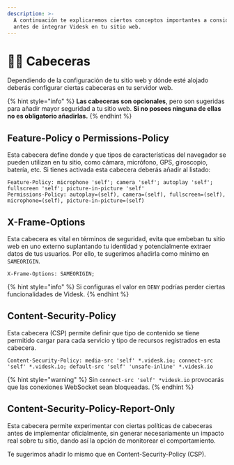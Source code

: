 ```yaml
---
description: >-
  A continuación te explicaremos ciertos conceptos importantes a considerar
  antes de integrar Videsk en tu sitio web.
---
```


# 💆‍♀️ Cabeceras

Dependiendo de la configuración de tu sitio web y dónde esté alojado deberás configurar ciertas cabeceras en tu servidor web.

{% hint style="info" %}
**Las cabeceras son opcionales**, pero son sugeridas para añadir mayor seguridad a tu sitio web. **Si no posees ninguna de ellas no es obligatorio añadirlas.**
{% endhint %}

## Feature-Policy o Permissions-Policy

Esta cabecera define donde y que tipos de características del navegador se pueden utilizan en tu sitio, como cámara, micrófono, GPS, giroscopio, batería, etc. Si tienes activada esta cabecera deberás añadir al listado:

```
Feature-Policy: microphone 'self'; camera 'self'; autoplay 'self'; fullscreen 'self'; picture-in-picture 'self'
Permissions-Policy: autoplay=(self), camera=(self), fullscreen=(self), microphone=(self), picture-in-picture=(self)
```

## X-Frame-Options

Esta cabecera es vital en términos de seguridad, evita que embeban tu sitio web en uno externo suplantando tu identidad y potencialmente extraer datos de tus usuarios. Por ello, te sugerimos añadirla como mínimo en `SAMEORIGIN`.

```
X-Frame-Options: SAMEORIGIN;
```

{% hint style="info" %}
Si configuras el valor en `DENY` podrías perder ciertas funcionalidades de Videsk.
{% endhint %}

## Content-Security-Policy

Esta cabecera (CSP) permite definir que tipo de contenido se tiene permitido cargar para cada servicio y tipo de recursos registrados en esta cabecera.

```
Content-Security-Policy: media-src 'self' *.videsk.io; connect-src 'self' *.videsk.io; default-src 'self' 'unsafe-inline' *.videsk.io
```

{% hint style="warning" %}
Sin `connect-src 'self' *videsk.io` provocarás que las conexiones WebSocket sean bloqueadas.
{% endhint %}

## Content-Security-Policy-Report-Only

Esta cabecera permite experimentar con ciertas políticas de cabeceras antes de implementar oficialmente, sin generar necesariamente un impacto real sobre tu sitio, dando así la opción de monitorear el comportamiento.

Te sugerimos añadir lo mismo que en Content-Security-Policy (CSP).
